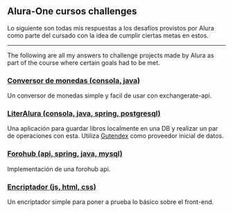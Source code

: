 ## Alura-One cursos challenges

Lo siguiente son todas mis respuestas a los desafíos provistos por Alura como parte del cursado con la idea de cumplir ciertas metas en estos.
___
The following are all my answers to challenge projects made by Alura as part of the course where certain goals had to be met.

### [Conversor de monedas (consola, java)](https://github.com/Leyki/LAluraONE/tree/master/Cursos%20del%20programa/Java/5.%20Practicando%20con%20Java%20-%20Challenge%20conversor%20de%20monedas/DesafioConversorDeMonedas)
Un conversor de monedas simple y facil de usar con exchangerate-api.

### [LiterAlura (consola, java, spring, postgresql)](https://github.com/Leyki/LAluraONE/tree/master/Cursos%20del%20programa/Java/9.%20Challenge%20Literatura%20con%20Spring%20Boot/DesafioLiterAlura)
Una aplicación para guardar libros localmente en una DB y realizar un par de operaciones con esta. Utiliza [Gutendex](https://gutendex.com/) como proveedor inicial de datos.

### [Forohub (api, spring, java, mysql)]()
Implementación de una forohub api.

### [Encriptador (js, html, css)](https://leyki.github.io/LAluraEncriptador/)
Un encriptador simple para poner a prueba lo básico sobre el front-end.
